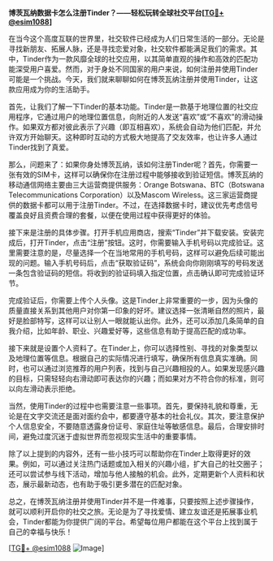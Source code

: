 **博茨瓦纳数据卡怎么注册Tinder？——轻松玩转全球社交平台[[TG💪+ @esim1088](https://t.me/s/esim1088)]**

在当今这个高度互联的世界里，社交软件已经成为人们日常生活的一部分。无论是寻找新朋友、拓展人脉，还是寻找恋爱对象，社交软件都能满足我们的需求。其中，Tinder作为一款风靡全球的社交应用，以其简单直观的操作和高效的匹配功能深受用户喜爱。然而，对于身处不同国家的用户来说，如何注册并使用Tinder可能是一个挑战。今天，我们就来聊聊如何在博茨瓦纳注册并使用Tinder，让这款应用成为你的生活助手。

首先，让我们了解一下Tinder的基本功能。Tinder是一款基于地理位置的社交应用程序，它通过用户的地理位置信息，向附近的人发送“喜欢”或“不喜欢”的滑动操作。如果双方都对彼此表示了兴趣（即互相喜欢），系统会自动为他们匹配，并允许双方开始聊天。这种即时互动的方式极大地提高了交友效率，也让许多人通过Tinder找到了真爱。

那么，问题来了：如果你身处博茨瓦纳，该如何注册Tinder呢？首先，你需要一张有效的SIM卡，这样可以确保你在注册过程中能够接收到验证短信。博茨瓦纳的移动通信网络主要由三大运营商提供服务：Orange Botswana、BTC（Botswana Telecommunications Corporation）以及Mascom Wireless。这三家运营商提供的数据卡都可以用于注册Tinder。不过，在选择数据卡时，建议优先考虑信号覆盖良好且资费合理的套餐，以便在使用过程中获得更好的体验。

接下来是注册的具体步骤。打开手机应用商店，搜索“Tinder”并下载安装。安装完成后，打开Tinder，点击“注册”按钮。这时，你需要输入手机号码以完成验证。这里需要注意的是，尽量选择一个在当地常用的手机号码，这样可以避免后续可能出现的问题。输入手机号码后，点击“获取验证码”，系统会向你刚刚填写的号码发送一条包含验证码的短信。将收到的验证码填入指定位置，点击确认即可完成验证环节。

完成验证后，你需要上传个人头像。这是Tinder上非常重要的一步，因为头像的质量直接关系到其他用户对你第一印象的好坏。建议选择一张清晰自然的照片，最好是脸部特写，这样可以让别人一眼就能认出你。此外，还可以添加几条简单的自我介绍，比如年龄、职业、兴趣爱好等，这些信息有助于提高匹配的成功率。

接下来就是设置个人资料了。在Tinder上，你可以选择性别、寻找的对象类型以及地理位置等信息。根据自己的实际情况进行填写，确保所有信息真实准确。同时，也可以通过浏览推荐的用户列表，找到与自己兴趣相投的人。如果发现感兴趣的目标，只需轻轻向右滑动即可表达你的兴趣；而如果对方不符合你的标准，则可以向左滑动表示拒绝。

当然，使用Tinder的过程中也需要注意一些事项。首先，要保持礼貌和尊重，无论是在文字交流还是面对面约会中，都要遵守基本的社会礼仪。其次，要注意保护个人信息安全，不要随意透露身份证号、家庭住址等敏感信息。最后，合理安排时间，避免过度沉迷于虚拟世界而忽视现实生活中的重要事情。

除了以上提到的内容外，还有一些小技巧可以帮助你在Tinder上取得更好的效果。例如，可以通过关注热门话题或加入相关的兴趣小组，扩大自己的社交圈子；还可以尝试参与线下活动，增加与他人接触的机会。此外，定期更新个人资料和状态，展示最新动态，也有助于吸引更多潜在的匹配对象。

总之，在博茨瓦纳注册并使用Tinder并不是一件难事，只要按照上述步骤操作，就可以顺利开启你的社交之旅。无论是为了寻找爱情、建立友谊还是拓展事业机会，Tinder都能为你提供广阔的平台。希望每位用户都能在这个平台上找到属于自己的幸福与快乐！

[[TG💪+ @esim1088](https://t.me/s/esim1088) ![Image](https://i.postimg.cc/4NQfJmqS/Snipaste-2025-05-13-00-14-12.png)]